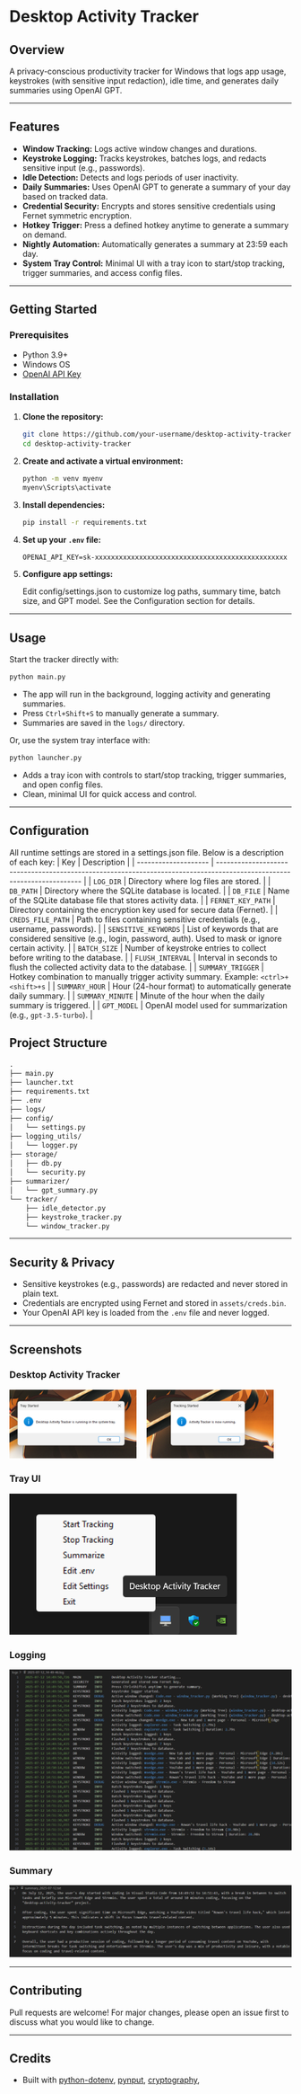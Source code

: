 # Desktop Activity Tracker
## Overview
A privacy-conscious productivity tracker for Windows that logs app usage, keystrokes (with sensitive input redaction), idle time, and generates daily summaries using OpenAI GPT.

---

## Features

- **Window Tracking:** Logs active window changes and durations.
- **Keystroke Logging:** Tracks keystrokes, batches logs, and redacts sensitive input (e.g., passwords).
- **Idle Detection:** Detects and logs periods of user inactivity.
- **Daily Summaries:** Uses OpenAI GPT to generate a summary of your day based on tracked data.
- **Credential Security:** Encrypts and stores sensitive credentials using Fernet symmetric encryption.
- **Hotkey Trigger:** Press a defined hotkey anytime to generate a summary on demand.
- **Nightly Automation:** Automatically generates a summary at 23:59 each day.
- **System Tray Control:** Minimal UI with a tray icon to start/stop tracking, trigger summaries, and access config files.

---

## Getting Started

### Prerequisites

- Python 3.9+
- Windows OS
- [OpenAI API Key](https://platform.openai.com/account/api-keys)

### Installation

1. **Clone the repository:**
    ```sh
    git clone https://github.com/your-username/desktop-activity-tracker.git
    cd desktop-activity-tracker
    ```

2. **Create and activate a virtual environment:**
    ```sh
    python -m venv myenv
    myenv\Scripts\activate
    ```

3. **Install dependencies:**
    ```sh
    pip install -r requirements.txt
    ```

4. **Set up your `.env` file:**
    ```
    OPENAI_API_KEY=sk-xxxxxxxxxxxxxxxxxxxxxxxxxxxxxxxxxxxxxxxxxxxxxxxx
    ```

5. **Configure app settings:**

    Edit config/settings.json to customize log paths, summary time, batch size, and GPT model. See the Configuration section for details.

---

## Usage

Start the tracker directly with:

```sh
python main.py
```

- The app will run in the background, logging activity and generating summaries.
- Press `Ctrl+Shift+S` to manually generate a summary.
- Summaries are saved in the `logs/` directory.

Or, use the system tray interface with:

```sh
python launcher.py
```

- Adds a tray icon with controls to start/stop tracking, trigger summaries, and open config files.
- Clean, minimal UI for quick access and control.

---

## Configuration
All runtime settings are stored in a settings.json file. Below is a description of each key:
| Key                  | Description                                                                                                            |
| -------------------- | ---------------------------------------------------------------------------------------------------------------------- |
| `LOG_DIR`            | Directory where log files are stored.                                                                                  |
| `DB_PATH`            | Directory where the SQLite database is located.                                                                        |
| `DB_FILE`            | Name of the SQLite database file that stores activity data.                                                            |
| `FERNET_KEY_PATH`    | Directory containing the encryption key used for secure data (Fernet).                                                 |
| `CREDS_FILE_PATH`    | Path to files containing sensitive credentials (e.g., username, passwords).                                            |
| `SENSITIVE_KEYWORDS` | List of keywords that are considered sensitive (e.g., login, password, auth). Used to mask or ignore certain activity. |
| `BATCH_SIZE`         | Number of keystroke entries to collect before writing to the database.                                                 |
| `FLUSH_INTERVAL`     | Interval in seconds to flush the collected activity data to the database.                                              |
| `SUMMARY_TRIGGER`    | Hotkey combination to manually trigger activity summary. Example: `<ctrl>+<shift>+s`                                   |
| `SUMMARY_HOUR`       | Hour (24-hour format) to automatically generate daily summary.                                                         |
| `SUMMARY_MINUTE`     | Minute of the hour when the daily summary is triggered.                                                                |
| `GPT_MODEL`          | OpenAI model used for summarization (e.g., `gpt-3.5-turbo`).                                                           |


## Project Structure

```
.
├── main.py
├── launcher.txt
├── requirements.txt
├── .env
├── logs/
├── config/
│   └── settings.py
├── logging_utils/
│   └── logger.py
├── storage/
│   ├── db.py
│   └── security.py
├── summarizer/
│   └── gpt_summary.py
└── tracker/
    ├── idle_detector.py
    ├── keystroke_tracker.py
    └── window_tracker.py
```

---

## Security & Privacy

- Sensitive keystrokes (e.g., passwords) are redacted and never stored in plain text.
- Credentials are encrypted using Fernet and stored in `assets/creds.bin`.
- Your OpenAI API key is loaded from the `.env` file and never logged.

---

## Screenshots
### Desktop Activity Tracker
<p float="left">
  <img src="https://github.com/aka-nikko/desktop-activity-tracker/blob/main/screenshots/desktop_activity_tracker.png" width="45%" title="Desktop Activity Tracker"/>&emsp;
  <img src="https://github.com/aka-nikko/desktop-activity-tracker/blob/main/screenshots/tracking.png" width="45%" title="Tracking"/>
</p>

### Tray UI
![Tray_icon](https://github.com/aka-nikko/desktop-activity-tracker/blob/main/screenshots/tray_icon.png)
### Logging
![Logging](https://github.com/aka-nikko/desktop-activity-tracker/blob/main/screenshots/logging.png)
### Summary
![Summary](https://github.com/aka-nikko/desktop-activity-tracker/blob/main/screenshots/gpt-summary.png)

---

## Contributing

Pull requests are welcome! For major changes, please open an issue first to discuss what you would like to change.

---

## Credits

- Built with [python-dotenv](https://github.com/theskumar/python-dotenv), [pynput](https://github.com/moses-palmer/pynput), [cryptography](https://cryptography.io/),
